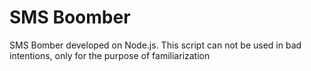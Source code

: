 # SMS Boomber
SMS Bomber developed on Node.js. This script can not be used in bad intentions, only for the purpose of familiarization
